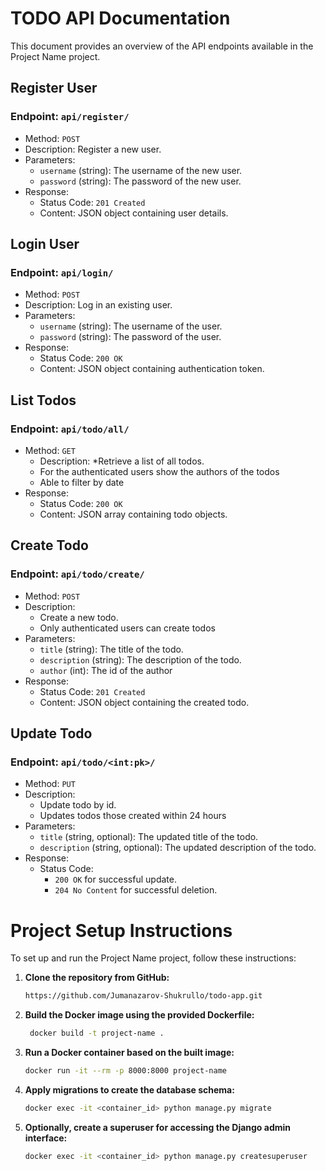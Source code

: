 # TODO API Documentation

This document provides an overview of the API endpoints available in the Project Name project.

## Register User

### Endpoint: `api/register/`

- Method: `POST`
- Description: Register a new user.
- Parameters:
  - `username` (string): The username of the new user.
  - `password` (string): The password of the new user.
- Response:
  - Status Code: `201 Created`
  - Content: JSON object containing user details.

## Login User

### Endpoint: `api/login/`

- Method: `POST`
- Description: Log in an existing user.
- Parameters:
  - `username` (string): The username of the user.
  - `password` (string): The password of the user.
- Response:
  - Status Code: `200 OK`
  - Content: JSON object containing authentication token.

## List Todos

### Endpoint: `api/todo/all/`

- Method: `GET`
  - Description: 
  *Retrieve a list of all todos.
  - For the authenticated users show the authors of the todos
  - Able to filter by date
- Response:
  - Status Code: `200 OK`
  - Content: JSON array containing todo objects.

## Create Todo

### Endpoint: `api/todo/create/`

- Method: `POST`
- Description: 
  * Create a new todo.
  * Only authenticated users can create todos
- Parameters:
  - `title` (string): The title of the todo.
  - `description` (string): The description of the todo.
  - `author` (int): The id of the author
- Response:
  - Status Code: `201 Created`
  - Content: JSON object containing the created todo.

## Update  Todo

### Endpoint: `api/todo/<int:pk>/`

- Method: `PUT`
- Description:
  * Update todo by id.
  * Updates todos those created within 24 hours
- Parameters:
  - `title` (string, optional): The updated title of the todo.
  - `description` (string, optional): The updated description of the todo.
- Response:
  - Status Code:
    - `200 OK` for successful update.
    - `204 No Content` for successful deletion.
# Project Setup Instructions

To set up and run the Project Name project, follow these instructions:

1. **Clone the repository from GitHub:**
   ```sh
   https://github.com/Jumanazarov-Shukrullo/todo-app.git
2. **Build the Docker image using the provided Dockerfile:**
    
   ```sh
    docker build -t project-name .
    ```

3. **Run a Docker container based on the built image:**

    ```sh
    docker run -it --rm -p 8000:8000 project-name
    ```

4. **Apply migrations to create the database schema:**
   ```sh
   docker exec -it <container_id> python manage.py migrate
5. **Optionally, create a superuser for accessing the Django admin interface:**
   ```sh 
   docker exec -it <container_id> python manage.py createsuperuser
